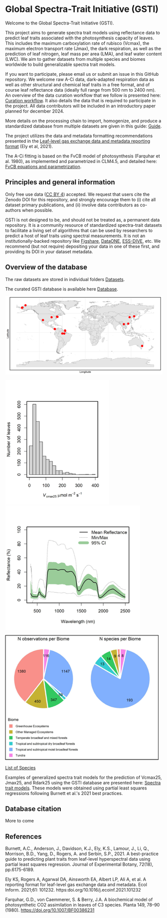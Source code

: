 # Global Spectra-Trait Initiative (GSTI)

Welcome to the Global Spectra-Trait Initiative (GSTI). 

This project aims to generate spectra trait models using reflectance data to predict leaf traits associated with the photosynthesis capacity of leaves. This includes the maximum carboxylation rate of rubisco (Vcmax), the maximum electron transport rate (Jmax), the dark respiration, as well as the prediction of leaf nitrogen, leaf mass per area (LMA), and leaf water content (LWC). We aim to gather datasets from multiple species and biomes worldwide to build generalizable spectra trait models.

If you want to participate, please email us or submit an issue in this GitHub repository. We welcome raw A-Ci data, dark-adapted respiration data as well as other structural and chemical leaf traits in a free format, and of course leaf reflectance data (ideally full range from 500 nm to 2400 nm). An overview of the data curation workflow that we follow is presented here: [Curation workflow](https://github.com/TESTgroup-BNL/gsti/blob/main/Documentation/Overall_data_curation.pdf). It also details the data that is required to participate in the project. All data contributors will be included in an introductory paper planned for december 2024.

More details on the processing chain to import, homogenize, and produce a standardized database from multiple datasets are given in this guide: [Guide](https://github.com/plantphys/gsti/wiki/Dataset-creation-guide). 

The project utilizes the data and metadata formatting recommendations presented in the [Leaf-level gas exchange data and metadata reporting format](https://github.com/ess-dive-community/essdive-leaf-gas-exchange) (Ely et al, 2021).

The A-Ci fitting is based on the FvCB model of photosynthesis (Farquhar et al. 1980), as implemented and parametrized in CLM4.5, and detailed here: [FvCB equations and parametrization](https://github.com/plantphys/gsti/blob/main/Documentation/FvCB_equations_parameters_and_fitting_procedures.pdf).

## Principles and general information
Only free use data ([CC BY 4](https://creativecommons.org/licenses/by/4.0/)) accepted. We request that users cite the Zenodo DOI for this repository, and strongly encourage them to (i) cite all dataset primary publications, and (ii) involve data contributors as co-authors when possible.

GSTI is not designed to be, and should not be treated as, a permanent data repository. It is a community resource of standardized spectra-trait datasets to facilitate a living set of algorithms that can be used by researchers to predict a host of leaf traits using spectral measurements. It is not an institutionally-backed repository like [Figshare](https://figshare.com/), [DataONE](https://www.dataone.org/), [ESS-DIVE](https://ess-dive.lbl.gov/), etc. We recommend (but not require) depositing your data in one of these first, and providing its DOI in your dataset metadata.

## Overview of the database

The raw datasets are stored in individual folders [Datasets](https://github.com/plantphys/gsti/tree/main/Datasets).

The curated GSTI database is available here [Database](https://github.com/plantphys/gsti/tree/main/Database).

<img src="https://github.com/TESTgroup-BNL/gsti/blob/main/Outputs/Map_datasets.png" width="742">

<img src="https://github.com/TESTgroup-BNL/gsti/blob/main/Outputs/Hist_Vcmax25.jpeg" height="400"> <img src="https://github.com/TESTgroup-BNL/gsti/blob/main/Outputs/Reflectance.jpeg" height="400"> 

<img src="https://github.com/TESTgroup-BNL/gsti/blob/main/Outputs/Number_observations.jpeg" height="400"> 

[List of Species](https://github.com/TESTgroup-BNL/gsti/blob/main/Outputs/Leaf_per_species.jpeg)

Examples of generalized spectra trait models for the prediction of Vcmax25, Jmax25, and Rdark25 using the GSTI database are presented here: [Spectra trait models](https://github.com/plantphys/gsti/blob/main/Outputs/Results_PLSR.jpeg). These models were obtained using partial least squares regressions following Burnett et al.'s 2021 best practices.

## Database citation
More to come

## References

Burnett, A.C., Anderson, J., Davidson, K.J., Ely, K.S., Lamour, J., Li, Q., Morrison, B.D., Yang, D., Rogers, A. and Serbin, S.P., 2021. A best-practice guide to predicting plant traits from leaf-level hyperspectral data using partial least squares regression. Journal of Experimental Botany, 72(18), pp.6175-6189.

Ely KS, Rogers A, Agarwal DA, Ainsworth EA, Albert LP, Ali A, et al. A reporting format for leaf-level gas exchange data and metadata. Ecol Inform. 2021;61: 101232. https:doi.org/10.1016/j.ecoinf.2021.101232

Farquhar, G.D., von Caemmerer, S. & Berry, J.A. A biochemical model of photosynthetic CO2 assimilation in leaves of C3 species. Planta 149, 78–90 (1980). https://doi.org/10.1007/BF00386231

